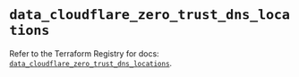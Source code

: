 # `data_cloudflare_zero_trust_dns_locations`

Refer to the Terraform Registry for docs: [`data_cloudflare_zero_trust_dns_locations`](https://registry.terraform.io/providers/cloudflare/cloudflare/5.8.4/docs/data-sources/zero_trust_dns_locations).
